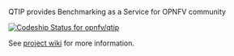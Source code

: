 QTIP provides Benchmarking as a Service for OPNFV community

[ ![Codeship Status for opnfv/qtip](https://app.codeship.com/projects/462a25b0-2590-0135-0943-6a9354bf403f/status?branch=master)](https://app.codeship.com/projects/222465)

See [project wiki](https://wiki.opnfv.org/display/qtip) for more information.

